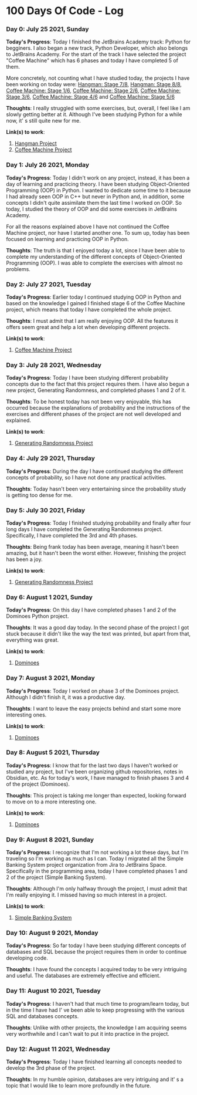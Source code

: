 # 100 Days Of Code - Log

### Day 0: July 25 2021, Sunday

**Today's Progress**: Today I finished the JetBrains Academy track: Python for begginers. I also began a new track, Python Developer, which also belongs to JetBrains Academy. For the start of the track I have selected the project "Coffee Machine" which has 6 phases and today I have completed 5 of them.

More concretely, not counting what I have studied today, the projects I have been working on today were: [Hangman: Stage 7/8](https://github.com/Carmoruda/JetBrains-Academy-Projects/blob/main/Python%20for%20Beginners/Hangman/Stage%207-8.py), [Hangman: Stage 8/8](https://github.com/Carmoruda/JetBrains-Academy-Projects/blob/main/Python%20for%20Beginners/Hangman/Stage%208-8.py), [Coffee Machine: Stage 1/6](https://github.com/Carmoruda/JetBrains-Academy-Projects/blob/main/Python%20Developer/Coffee%20Machine/Stage%201-6.py), [Coffee Machine: Stage 2/6](https://github.com/Carmoruda/JetBrains-Academy-Projects/blob/main/Python%20Developer/Coffee%20Machine/Stage%202-6.py), [Coffee Machine: Stage 3/6](https://github.com/Carmoruda/JetBrains-Academy-Projects/blob/main/Python%20Developer/Coffee%20Machine/Stage%203-6.py), [Coffee Machine: Stage 4/6](https://github.com/Carmoruda/JetBrains-Academy-Projects/blob/main/Python%20Developer/Coffee%20Machine/Stage%204-6.py) and [Coffee Machine: Stage 5/6](https://github.com/Carmoruda/JetBrains-Academy-Projects/blob/main/Python%20Developer/Coffee%20Machine/Stage%201-6.py)

**Thoughts**: I really struggled with some exercises, but, overall, I feel like I am slowly getting better at it. Although I've been studying Python for a while now, it' s still quite new for me.

**Link(s) to work**:
1. [Hangman Project](https://github.com/Carmoruda/JetBrains-Academy-Projects/blob/main/Python%20for%20Beginners/Hangman)
2. [Coffee Machine Project](https://github.com/Carmoruda/JetBrains-Academy-Projects/tree/main/Python%20Developer/Coffee%20Machine)

### Day 1: July 26 2021, Monday

**Today's Progress**: Today I didn't work on any project, instead, it has been a day of learning and practicing theory. I have been studying Object-Oriented Programming (OOP)  in Python. I wanted to dedicate some time to it because I had already seen OOP in C++ but never in Python and, in addition, some concepts I didn't quite assimilate them the last time I worked on OOP. So today, I studied the theory of OOP and did some exercises in JetBrains Academy.

For all the reasons explained above I have not continued the Coffee Machine project, nor have I started another one. To sum up, today has been focused on learning and practicing OOP in Python.

**Thoughts**: The truth is that I enjoyed today a lot, since I have been able to complete my understanding of the different concepts of Object-Oriented Programming (OOP). I was able to complete the exercises with almost no problems.

### Day 2: July 27 2021, Tuesday

**Today's Progress**: Earlier today I continued studying OOP in Python and based on the knowledge I gained I finished stage 6 of the Coffee Machine project, which means that today I have completed the whole project.

**Thoughts**: I must admit that I am really enjoying OOP. All the features it offers seem great and help a lot when developing different projects.

**Link(s) to work**:
1. [Coffee Machine Project](https://github.com/Carmoruda/JetBrains-Academy-Projects/tree/main/Python%20Developer/Coffee%20Machine)

### Day 3: July 28 2021, Wednesday

**Today's Progress**: Today I have been studying different probability concepts due to the fact that this project requires them. I have also begun a new project, Generating Randomness, and completed phases 1 and 2 of it.

**Thoughts**: To be honest today has not been very enjoyable, this has occurred because the explanations of probability and the instructions of the exercises and different phases of the project are not well developed and explained.

**Link(s) to work**:
1. [Generating Randomness Project](https://github.com/Carmoruda/JetBrains-Academy-Projects/tree/main/Python%20Developer/Generating%20Randomness)

### Day 4: July 29 2021, Thursday

**Today's Progress**: During the day I have continued studying the different concepts of probability, so I have not done any practical activities.

**Thoughts**: Today hasn't been very entertaining since the probability study is getting too dense for me.

### Day 5: July 30 2021, Friday

**Today's Progress**: Today I finished studying probability and finally after four long days I have completed the Generating Randomness project. Specifically, I have completed the 3rd and 4th phases.

**Thoughts**: Being frank today has been average, meaning it hasn't been amazing, but it hasn't been the worst either. However, finishing the project has been a joy.

**Link(s) to work**:
1. [Generating Randomness Project](https://github.com/Carmoruda/JetBrains-Academy-Projects/tree/main/Python%20Developer/Generating%20Randomness)

### Day 6: August 1 2021, Sunday

**Today's Progress**: On this day I have completed phases 1 and 2 of the Dominoes Python project.

**Thoughts**: It was a good day today. In the second phase of the project I got stuck because it didn't like the way the text was printed, but apart from that, everything was great.

**Link(s) to work**:
1. [Dominoes](https://github.com/Carmoruda/JetBrains-Academy-Projects/tree/main/Python%20Developer/Dominoes)

### Day 7: August 3 2021, Monday

**Today's Progress**: Today I worked on phase 3 of the Dominoes project. Although I didn't finish it, it was a productive day.

**Thoughts**: I want to leave the easy projects behind and start some more interesting ones.

**Link(s) to work**:
1. [Dominoes](https://github.com/Carmoruda/JetBrains-Academy-Projects/tree/main/Python%20Developer/Dominoes)

### Day 8: August 5 2021, Thursday

**Today's Progress**: I know that for the last two days I haven't worked or studied any project, but I've been organizing github repositories, notes in Obsidian, etc. As for today's work, I have managed to finish phases 3 and 4 of the project (Dominoes).

**Thoughts**: This project is taking me longer than expected, looking forward to move on to a more interesting one.

**Link(s) to work**:
1. [Dominoes](https://github.com/Carmoruda/JetBrains-Academy-Projects/tree/main/Python%20Developer/Dominoes)

### Day 9: August 8 2021, Sunday

**Today's Progress**: I recognize that I'm not working a lot these days, but I'm traveling so I'm working as much as I can. Today I migrated all the Simple Banking System project organization from Jira to JetBrains Space. Specifically in the programming area, today I have completed phases 1 and 2 of the project (Simple Banking System).

**Thoughts**: Although I'm only halfway through the project, I must admit that I'm really enjoying it. I missed having so much interest in a project.

**Link(s) to work**:
1. [Simple Banking System](https://github.com/Carmoruda/JetBrains-Academy-Projects/tree/main/Python%20Developer/Simple%20Banking%20System)

### Day 10: August 9 2021, Monday

**Today's Progress**: So far today I have been studying different concepts of databases and SQL because the project requires them in order to continue developing code.

**Thoughts**: I have found the concepts I acquired today to be very intriguing and useful. The databases are extremely effective and efficient.

### Day 11: August 10 2021, Tuesday

**Today's Progress**: I haven't had that much time to program/learn today, but in the time I have had I' ve been able to keep progressing with the various SQL and databases concepts.

**Thoughts**: Unlike with other projects, the knowledge I am acquiring seems very worthwhile and I can't wait to put it into practice in the project.

### Day 12: August 11 2021, Wednesday

**Today's Progress**: Today I have finished learning all concepts needed to develop the 3rd phase of the project.

**Thoughts**: In my humble opinion, databases are very intriguing and it' s a topic that I would like to learn more profoundly in the future.
